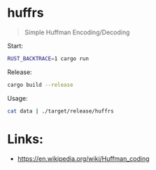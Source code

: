 # huffrs

> Simple Huffman Encoding/Decoding

Start:
```bash
RUST_BACKTRACE=1 cargo run
```

Release:
```bash
cargo build --release
```

Usage:
```bash
cat data | ./target/release/huffrs
```

Links:
===

- https://en.wikipedia.org/wiki/Huffman_coding
